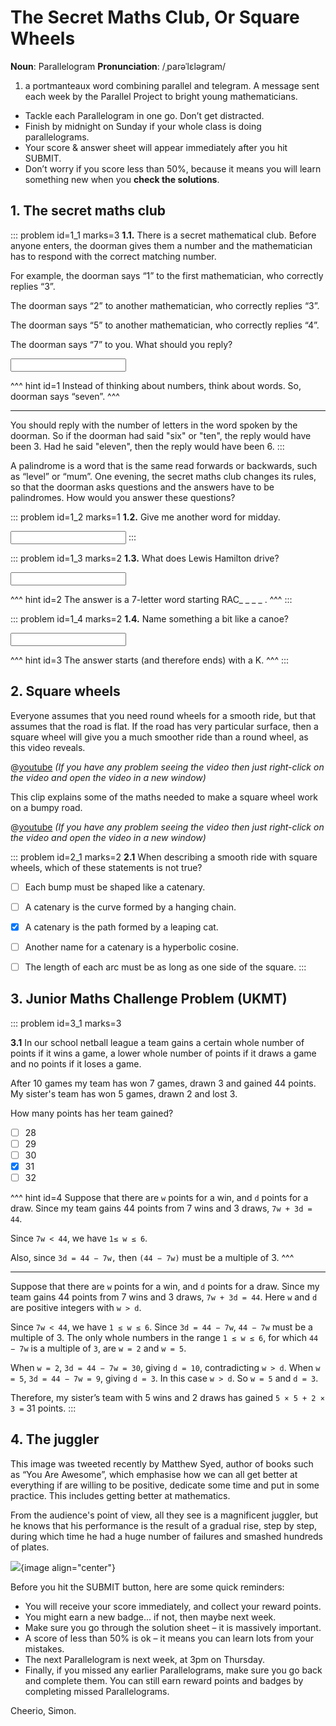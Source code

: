 # The Secret Maths Club, Or Square Wheels

<div class="dictionary">

__Noun__: Parallelogram
__Pronunciation__: /ˌparəˈlɛləɡram/

1. a portmanteaux word combining parallel and telegram. A message sent each
week by the Parallel Project to bright young mathematicians.

</div>

*	Tackle each Parallelogram in one go. Don’t get distracted.
*	Finish by midnight on Sunday if your whole class is doing parallelograms.
*	Your score & answer sheet will appear immediately after you hit SUBMIT.
*	Don’t worry if you score less than 50%, because it means you will learn something new when you __check the solutions__.


## 1. The secret maths club

::: problem id=1_1 marks=3
__1.1.__ There is a secret mathematical club. Before anyone enters, the doorman gives them a number and the mathematician has to respond with the correct matching number.  

For example, the doorman says “1” to the first mathematician, who correctly replies “3”.  

The doorman says “2” to another mathematician, who correctly replies “3”.  

The doorman says “5” to another mathematician, who correctly replies “4”.  

The doorman says “7” to you. What should you reply?  

<input type="number" solution="5"/>

^^^ hint id=1
Instead of thinking about numbers, think about words. So, doorman says “seven”.
^^^

---

You should reply with the number of letters in the word spoken by the doorman. So if the doorman had said "six" or "ten", the reply would have been 3. Had he said "eleven", then the reply would have been 6.
:::

A palindrome is a word that is the same read forwards or backwards, such as “level” or “mum”. One evening, the secret maths club changes its rules, so that the doorman asks questions and the answers have to be palindromes. How would you answer these questions?

::: problem id=1_2 marks=1
__1.2.__ Give me another word for midday.

<input type="text" solution="noon"/>
:::

::: problem id=1_3 marks=2
__1.3.__ What does Lewis Hamilton drive?

<input type="text" solution="racecar"/>

^^^ hint id=2
The answer is a 7-letter word starting RAC_ _ _ _ .
^^^
:::

::: problem id=1_4 marks=2
__1.4.__ Name something a bit like a canoe?

<input type="text" solution="kayak"/>

^^^ hint id=3
The answer starts (and therefore ends) with a K.
^^^
:::


## 2.	Square wheels

Everyone assumes that you need round wheels for a smooth ride, but that assumes that the road is flat. If the road has very particular surface, then a square wheel will give you a much smoother ride than a round wheel, as this video reveals.

@[youtube](S8B11pV8HpU?rel=0) _(If you have any problem seeing the video then just right-click on the video and open the video in a new window)_

This clip explains some of the maths needed to make a square wheel work on a bumpy road.

@[youtube](LgbWu8zJubo?rel=0) _(If you have any problem seeing the video then just right-click on the video and open the video in a new window)_

::: problem id=2_1 marks=2
__2.1__ When describing a smooth ride with square wheels, which of these statements is not true?

* [ ] Each bump must be shaped like a catenary.
* [ ] A catenary is the curve formed by a hanging chain.
* [x] A catenary is the path formed by a leaping cat.
* [ ] Another name for a catenary is a hyperbolic cosine.
* [ ] The length of each arc must be as long as one side of the square.
:::


## 3.	Junior Maths Challenge Problem (UKMT)
<!--- (2013) Q23 --->

::: problem id=3_1 marks=3

__3.1__ In our school netball league a team gains a certain whole number of points if it wins a game, a lower whole number of points if it draws a game and no points if it loses a game.

After 10 games my team has won 7 games, drawn 3 and gained 44 points. My sister's team has won 5 games, drawn 2 and lost 3.

How many points has her team gained?

* [ ] 28
* [ ] 29
* [ ] 30
* [x] 31
* [ ] 32

^^^ hint id=4
Suppose that there are `w` points for a win, and `d` points for a draw. Since my team gains 44 points from 7 wins and 3 draws, `7w + 3d = 44`.

Since `7w < 44`, we have `1≤ w ≤ 6`.

Also, since `3d = 44 − 7w,` then `(44 − 7w)` must be a multiple of 3.
^^^

---

Suppose that there are `w` points for a win, and `d` points for a draw. Since my team gains 44 points from 7 wins and 3 draws, `7w + 3d = 44`. Here `w` and `d` are positive integers with `w > d`.

Since `7w < 44`, we have `1 ≤ w ≤ 6`. Since `3d = 44 − 7w`, `44 − 7w` must be a multiple of 3. The only whole numbers in the range `1 ≤ w ≤ 6`, for which `44 − 7w` is a multiple of `3`, are `w = 2` and `w = 5`.  

When `w = 2`, `3d = 44 − 7w = 30`, giving `d = 10`, contradicting `w > d`. When `w = 5`, `3d = 44 − 7w = 9`, giving `d = 3`. In this case `w > d`. So `w = 5` and `d = 3`.

Therefore, my sister’s team with 5 wins and 2 draws has gained `5 × 5 + 2 × 3 =` 31 points.
:::


## 4.	The juggler

This image was tweeted recently by Matthew Syed, author of books such as “You Are Awesome”, which emphasise how we can all get better at everything if are willing to be positive, dedicate some time and put in some practice. This includes getting better at mathematics.

From the audience's point of view, all they see is a magnificent juggler, but he knows that his performance is the result of a gradual rise, step by step, during which time he had a huge number of failures and smashed hundreds of plates.

![](/resources/8-08-secret-maths-club/4-juggler.jpg){image align="center"}


Before you hit the SUBMIT button, here are some quick reminders:

*	You will receive your score immediately, and collect your reward points.
*	You might earn a new badge... if not, then maybe next week.
*	Make sure you go through the solution sheet – it is massively important.
*	A score of less than 50% is ok – it means you can learn lots from your mistakes.
*	The next Parallelogram is next week, at 3pm on Thursday.
*	Finally, if you missed any earlier Parallelograms, make sure you go back and complete them. You can still earn reward points and badges by completing missed Parallelograms.

Cheerio,
Simon.
